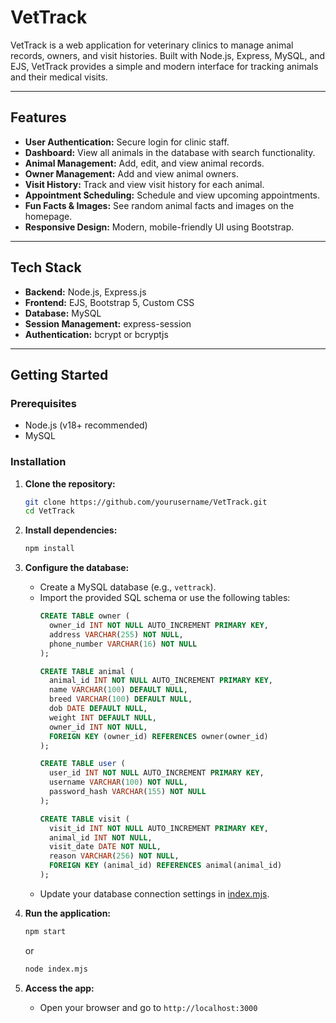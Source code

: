 # VetTrack

VetTrack is a web application for veterinary clinics to manage animal records, owners, and visit histories. Built with Node.js, Express, MySQL, and EJS, VetTrack provides a simple and modern interface for tracking animals and their medical visits.

---

## Features

- **User Authentication:** Secure login for clinic staff.
- **Dashboard:** View all animals in the database with search functionality.
- **Animal Management:** Add, edit, and view animal records.
- **Owner Management:** Add and view animal owners.
- **Visit History:** Track and view visit history for each animal.
- **Appointment Scheduling:** Schedule and view upcoming appointments.
- **Fun Facts & Images:** See random animal facts and images on the homepage.
- **Responsive Design:** Modern, mobile-friendly UI using Bootstrap.

---

## Tech Stack

- **Backend:** Node.js, Express.js
- **Frontend:** EJS, Bootstrap 5, Custom CSS
- **Database:** MySQL
- **Session Management:** express-session
- **Authentication:** bcrypt or bcryptjs

---

## Getting Started

### Prerequisites

- Node.js (v18+ recommended)
- MySQL

### Installation

1. **Clone the repository:**
    ```bash
    git clone https://github.com/yourusername/VetTrack.git
    cd VetTrack
    ```

2. **Install dependencies:**
    ```bash
    npm install
    ```

3. **Configure the database:**
    - Create a MySQL database (e.g., `vettrack`).
    - Import the provided SQL schema or use the following tables:
      ```sql
      CREATE TABLE owner (
        owner_id INT NOT NULL AUTO_INCREMENT PRIMARY KEY,
        address VARCHAR(255) NOT NULL,
        phone_number VARCHAR(16) NOT NULL
      );

      CREATE TABLE animal (
        animal_id INT NOT NULL AUTO_INCREMENT PRIMARY KEY,
        name VARCHAR(100) DEFAULT NULL,
        breed VARCHAR(100) DEFAULT NULL,
        dob DATE DEFAULT NULL,
        weight INT DEFAULT NULL,
        owner_id INT NOT NULL,
        FOREIGN KEY (owner_id) REFERENCES owner(owner_id)
      );

      CREATE TABLE user (
        user_id INT NOT NULL AUTO_INCREMENT PRIMARY KEY,
        username VARCHAR(100) NOT NULL,
        password_hash VARCHAR(155) NOT NULL
      );

      CREATE TABLE visit (
        visit_id INT NOT NULL AUTO_INCREMENT PRIMARY KEY,
        animal_id INT NOT NULL,
        visit_date DATE NOT NULL,
        reason VARCHAR(256) NOT NULL,
        FOREIGN KEY (animal_id) REFERENCES animal(animal_id)
      );
      ```
    - Update your database connection settings in [index.mjs](http://_vscodecontentref_/0).

4. **Run the application:**
    ```bash
    npm start
    ```
    or
    ```bash
    node index.mjs
    ```

5. **Access the app:**
    - Open your browser and go to `http://localhost:3000`

